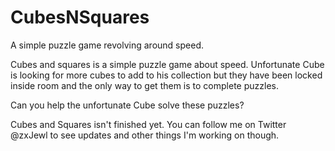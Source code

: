 # CubesNSquares
A simple puzzle game revolving around speed.

Cubes and squares is a simple puzzle game about speed.
Unfortunate Cube is looking for more cubes to add to his collection but they have been locked inside room and the only way to get them is to complete puzzles.

Can you help the unfortunate Cube solve these puzzles?

Cubes and Squares isn't finished yet. You can follow me on Twitter @zxJewl to see updates and other things I'm working on though.
